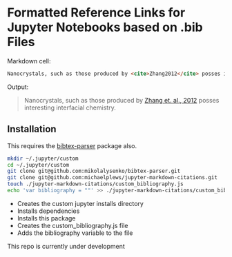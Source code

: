 # Formatted Reference Links for Jupyter Notebooks based on .bib Files

Markdown cell:
```html
Nanocrystals, such as those produced by <cite>Zhang2012</cite> posses interesting interfacial chemistry. 
```

Output:

> Nanocrystals, such as those produced by <a title="Tuning sub-10 nm single-phase NaMnF3 nanocrystals as ultrasensitive hosts for pure intense fluorescence and excellent T1 magnetic resonance imaging, Chem. Commun. (Camb)., vol. 48, pg. 10322--4, Oct. 2012" href="http://dx.doi.org/10.1039/c2cc34858f">Zhang et. al., 2012</a> posses interesting interfacial chemistry. 


## Installation

This requires the [bibtex-parser](https://github.com/mikolalysenko/bibtex-parser) package also.

```bash
mkdir ~/.jupyter/custom
cd ~/.jupyter/custom
git clone git@github.com:mikolalysenko/bibtex-parser.git
git clone git@github.com:michaelplews/jupyter-markdown-citations.git
touch ./jupyter-markdown-citations/custom_bibliography.js
echo 'var bibliography = ""' >> ./jupyter-markdown-citations/custom_bibliography.js
```

 - Creates the custom jupyter installs directory
 - Installs dependencies
 - Installs this package
 - Creates the custom_bibliography.js file
 - Adds the bibliography variable to the file

This repo is currently under development
